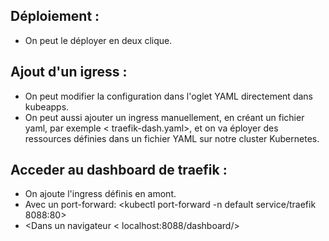## Déploiement : 
- On peut le déployer en deux clique.


## Ajout d'un igress : 
- On peut modifier la configuration dans l'oglet YAML directement dans kubeapps.
- On peut aussi ajouter un ingress manuellement, en créant un fichier yaml, par exemple < traefik-dash.yaml>, et on va éployer des ressources définies dans un fichier YAML sur notre cluster Kubernetes.

## Acceder au dashboard de traefik : 
- On ajoute l'ingress définis en amont.
- Avec un port-forward:
<kubectl port-forward -n default service/traefik 8088:80>
- <Dans un navigateur < localhost:8088/dashboard/>